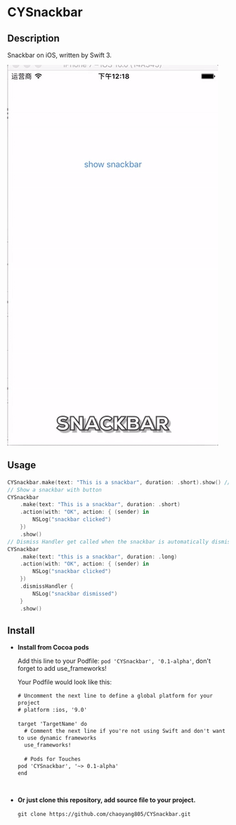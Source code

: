 # CYSnackbar
## Description

Snackbar on iOS, written by Swift 3.

![demo](./demo.gif)

## Usage

```swift
CYSnackbar.make(text: "This is a snackbar", duration: .short).show() // Show a short snackbar
// Show a snackbar with button
CYSnackbar
	.make(text: "This is a snackbar", duration: .short)
    .action(with: "OK", action: { (sender) in        
    	NSLog("snackbar clicked")
    })
    .show()
// Dismiss Handler get called when the snackbar is automatically dismissed.
CYSnackbar
    .make(text: "this is a snackbar", duration: .long)
    .action(with: "OK", action: { (sender) in
        NSLog("snackbar clicked")
    })
    .dismissHandler {
        NSLog("snackbar dismissed")
    }
    .show()
```



## Install

* **Install from Cocoa pods**

  Add this line to your Podfile: `pod 'CYSnackbar', '0.1-alpha'`, don't forget to add use_frameworks!

  Your Podfile would look like this:

  ```
  # Uncomment the next line to define a global platform for your project
  # platform :ios, '9.0'

  target 'TargetName' do
    # Comment the next line if you're not using Swift and don't want to use dynamic frameworks
    use_frameworks!

    # Pods for Touches
  pod 'CYSnackbar', '~> 0.1-alpha'
  end
  ```

  ​

* **Or just clone this repository, add source file to your project.**

  `git clone https://github.com/chaoyang805/CYSnackbar.git`





